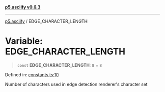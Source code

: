 [**p5.asciify v0.6.3**](../README.md)

***

[p5.asciify](../globals.md) / EDGE\_CHARACTER\_LENGTH

# Variable: EDGE\_CHARACTER\_LENGTH

> `const` **EDGE\_CHARACTER\_LENGTH**: `8` = `8`

Defined in: [constants.ts:10](https://github.com/humanbydefinition/p5-asciify/blob/fc092abe0dcab9fd107332d703dd5b7643c45015/src/lib/constants.ts#L10)

Number of characters used in edge detection renderer's character set
